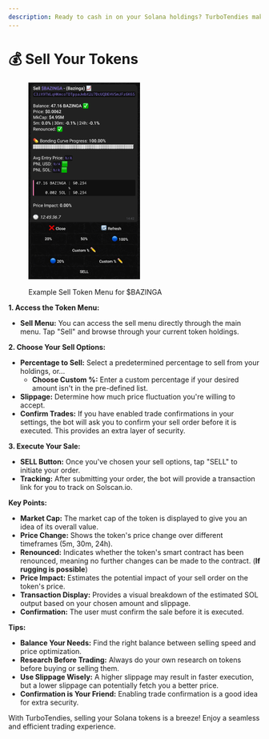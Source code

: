 ```yaml
---
description: Ready to cash in on your Solana holdings? TurboTendies makes it easy!
---
```


# 💰 Sell Your Tokens

<figure><img src="../.gitbook/assets/Screenshot from 2024-07-14 14-47-06.png" alt="" width="223"><figcaption><p>Example Sell Token Menu for $BAZINGA</p></figcaption></figure>

**1. Access the Token Menu:**

* **Sell Menu:** You can access the sell menu directly through the main menu. Tap "Sell" and browse through your current token holdings.

**2. Choose Your Sell Options:**

* **Percentage to Sell:** Select a predetermined percentage to sell from your holdings, or...
  * **Choose Custom %:** Enter a custom percentage if your desired amount isn't in the pre-defined list.
* **Slippage:** Determine how much price fluctuation you're willing to accept.
* **Confirm Trades:** If you have enabled trade confirmations in your settings, the bot will ask you to confirm your sell order before it is executed. This provides an extra layer of security.

**3. Execute Your Sale:**

* **SELL Button:** Once you've chosen your sell options, tap "SELL" to initiate your order.
* **Tracking:** After submitting your order, the bot will provide a transaction link for you to track on Solscan.io.

**Key Points:**

* **Market Cap:** The market cap of the token is displayed to give you an idea of its overall value.
* **Price Change:** Shows the token's price change over different timeframes (5m, 30m, 24h).
* **Renounced:** Indicates whether the token's smart contract has been renounced, meaning no further changes can be made to the contract. (**If rugging is possible**)
* **Price Impact:** Estimates the potential impact of your sell order on the token's price.
* **Transaction Display:** Provides a visual breakdown of the estimated SOL output based on your chosen amount and slippage.
* **Confirmation:** The user must confirm the sale before it is executed.

**Tips:**

* **Balance Your Needs:** Find the right balance between selling speed and price optimization.
* **Research Before Trading:** Always do your own research on tokens before buying or selling them.
* **Use Slippage Wisely:** A higher slippage may result in faster execution, but a lower slippage can potentially fetch you a better price.
* **Confirmation is Your Friend:** Enabling trade confirmation is a good idea for extra security.

With TurboTendies, selling your Solana tokens is a breeze! Enjoy a seamless and efficient trading experience.
